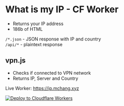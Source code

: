 # What is my IP - CF Worker

- Returns your IP address
- 186b of HTML

`/*.json` - JSON response with IP and country  
`/api/*` - plaintext response

## vpn.js
- Checks if connected to VPN network
- Returns IP, Server and Country

Live Worker: https://ip.mchang.xyz

[![Deploy to Cloudflare Workers](https://deploy.workers.cloudflare.com/button)](https://deploy.workers.cloudflare.com/?url=https://github.com/mchangrh/ip)
